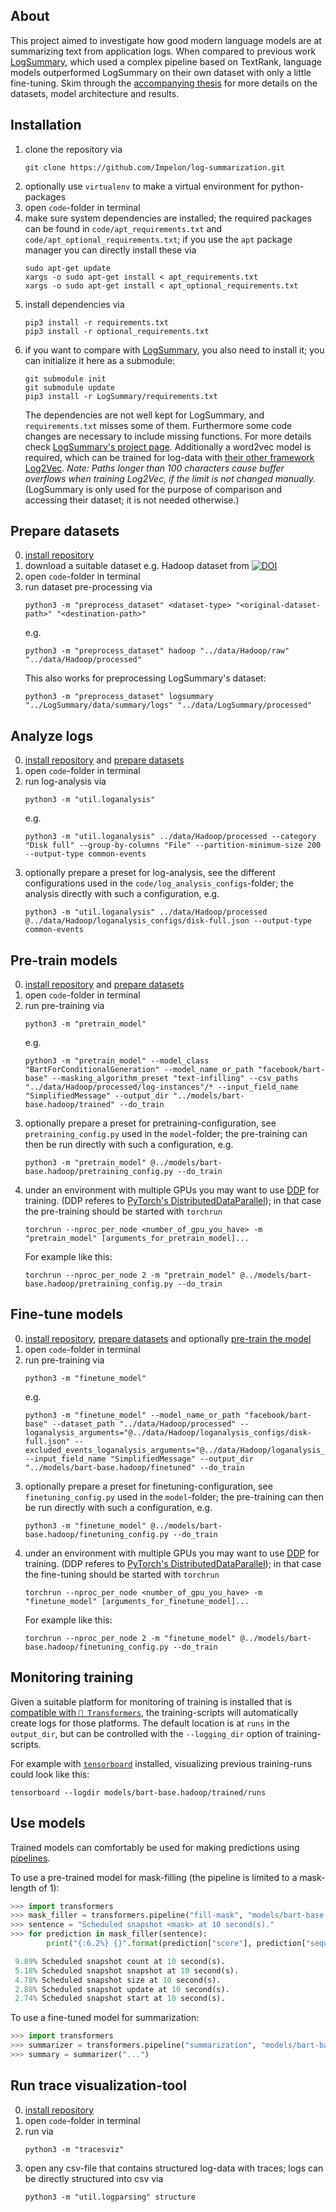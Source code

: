 ## About

This project aimed to investigate how good modern language models are at summarizing text from application logs.
When compared to previous work [LogSummary](https://github.com/WeibinMeng/LogSummary), which used a complex pipeline based on TextRank,
language models outperformed LogSummary on their own dataset with only a little fine-tuning.
Skim through the [accompanying thesis](writing/thesis.pdf) for more details on the datasets, model architecture and results.

## Installation

1.  clone the repository via
    ```
    git clone https://github.com/Impelon/log-summarization.git
    ```
2.  optionally use `virtualenv` to make a virtual environment for python-packages
3.  open `code`-folder in terminal
4.  make sure system dependencies are installed;
    the required packages can be found in `code/apt_requirements.txt` and `code/apt_optional_requirements.txt`;
    if you use the `apt` package manager you can directly install these via
    ```
    sudo apt-get update
    xargs -o sudo apt-get install < apt_requirements.txt
    xargs -o sudo apt-get install < apt_optional_requirements.txt
    ```
5.  install dependencies via
    ```
    pip3 install -r requirements.txt
    pip3 install -r optional_requirements.txt
    ```
6.  if you want to compare with [LogSummary](https://github.com/WeibinMeng/LogSummary),
    you also need to install it; you can initialize it here as a submodule:
    ```
    git submodule init
    git submodule update
    pip3 install -r LogSummary/requirements.txt
    ```
    The dependencies are not well kept for LogSummary, and `requirements.txt` misses some of them.
    Furthermore some code changes are necessary to include missing functions.
    For more details check [LogSummary's project page](https://github.com/WeibinMeng/LogSummary).
    Additionally a word2vec model is required, which can be trained for log-data with [their other framework Log2Vec](https://github.com/NetManAIOps/Log2Vec).
    *Note: Paths longer than 100 characters cause buffer overflows when training Log2Vec, if the limit is not changed manually.*
    (LogSummary is only used for the purpose of comparison and accessing their dataset; it is not needed otherwise.)

## Prepare datasets

0.  [install repository](#installation)
1.  download a suitable dataset e.g. Hadoop dataset from [![DOI](https://zenodo.org/badge/DOI/10.5281/zenodo.3227177.svg)](https://doi.org/10.5281/zenodo.3227177)
2.  open `code`-folder in terminal
3.  run dataset pre-processing via
    ```
    python3 -m "preprocess_dataset" <dataset-type> "<original-dataset-path>" "<destination-path>"
    ```
    e.g.
    ```
    python3 -m "preprocess_dataset" hadoop "../data/Hadoop/raw" "../data/Hadoop/processed"
    ```
    This also works for preprocessing LogSummary's dataset:
    ```
    python3 -m "preprocess_dataset" logsummary "../LogSummary/data/summary/logs" "../data/LogSummary/processed"
    ```

## Analyze logs

0.  [install repository](#installation) and [prepare datasets](#prepare-datasets)
1.  open `code`-folder in terminal
2.  run log-analysis via
    ```
    python3 -m "util.loganalysis"
    ```
    e.g.
    ```
    python3 -m "util.loganalysis" ../data/Hadoop/processed --category "Disk full" --group-by-columns "File" --partition-minimum-size 200 --output-type common-events
    ```
3.  optionally prepare a preset for log-analysis, see the different configurations used in the  `code/log_analysis_configs`-folder;
    the analysis directly with such a configuration, e.g.
    ```
    python3 -m "util.loganalysis" ../data/Hadoop/processed @../data/Hadoop/loganalysis_configs/disk-full.json --output-type common-events
    ```

## Pre-train models

0.  [install repository](#installation) and [prepare datasets](#prepare-datasets)
1.  open `code`-folder in terminal
2.  run pre-training via
    ```
    python3 -m "pretrain_model"
    ```
    e.g.
    ```
    python3 -m "pretrain_model" --model_class "BartForConditionalGeneration" --model_name_or_path "facebook/bart-base" --masking_algorithm_preset "text-infilling" --csv_paths "../data/Hadoop/processed/log-instances"/* --input_field_name "SimplifiedMessage" --output_dir "../models/bart-base.hadoop/trained" --do_train
    ```
3.  optionally prepare a preset for pretraining-configuration, see `pretraining_config.py` used in the  `model`-folder;
    the pre-training can then be run directly with such a configuration, e.g.
    ```
    python3 -m "pretrain_model" @../models/bart-base.hadoop/pretraining_config.py --do_train
    ```
4.  under an environment with multiple GPUs you may want to use [DDP](https://huggingface.co/docs/transformers/performance#dp-vs-ddp) for training. (DDP referes to [PyTorch's DistributedDataParallel](https://pytorch.org/docs/stable/notes/ddp.html));
    in that case the pre-training should be started with `torchrun`
    ```
    torchrun --nproc_per_node <number_of_gpu_you_have> -m "pretrain_model" [arguments_for_pretrain_model]...
    ```
    For example like this:
    ```
    torchrun --nproc_per_node 2 -m "pretrain_model" @../models/bart-base.hadoop/pretraining_config.py --do_train
    ```

## Fine-tune models

0.  [install repository](#installation), [prepare datasets](#prepare-datasets) and optionally [pre-train the model](#pre-train-models)
1.  open `code`-folder in terminal
2.  run pre-training via
    ```
    python3 -m "finetune_model"
    ```
    e.g.
    ```
    python3 -m "finetune_model" --model_name_or_path "facebook/bart-base" --dataset_path "../data/Hadoop/processed" --loganalysis_arguments="@../data/Hadoop/loganalysis_configs/disk-full.json" --excluded_events_loganalysis_arguments="@../data/Hadoop/loganalysis_configs/normal.json" --input_field_name "SimplifiedMessage" --output_dir "../models/bart-base.hadoop/finetuned" --do_train
    ```
3.  optionally prepare a preset for finetuning-configuration, see `finetuning_config.py` used in the  `model`-folder;
    the pre-training can then be run directly with such a configuration, e.g.
    ```
    python3 -m "finetune_model" @../models/bart-base.hadoop/finetuning_config.py --do_train
    ```
4.  under an environment with multiple GPUs you may want to use [DDP](https://huggingface.co/docs/transformers/performance#dp-vs-ddp) for training. (DDP referes to [PyTorch's DistributedDataParallel](https://pytorch.org/docs/stable/notes/ddp.html));
    in that case the fine-tuning should be started with `torchrun`
    ```
    torchrun --nproc_per_node <number_of_gpu_you_have> -m "finetune_model" [arguments_for_finetune_model]...
    ```
    For example like this:
    ```
    torchrun --nproc_per_node 2 -m "finetune_model" @../models/bart-base.hadoop/finetuning_config.py --do_train
    ```

## Monitoring training

Given a suitable platform for monitoring of training is installed
that is [compatible with `🤗 Transformers`](https://huggingface.co/docs/transformers/v4.16.2/en/main_classes/callback),
the training-scripts will automatically create logs for those platforms.
The default location is at `runs` in the `output_dir`, but can be controlled with the `--logging_dir` option of training-scripts.

For example with [`tensorboard`](https://www.tensorflow.org/tensorboard) installed,
visualizing previous training-runs could look like this:
```
tensorboard --logdir models/bart-base.hadoop/trained/runs
```

## Use models

Trained models can comfortably be used for making predictions using [pipelines](https://huggingface.co/docs/transformers/v4.16.2/en/main_classes/pipelines).

To use a pre-trained model for mask-filling (the pipeline is limited to a mask-length of 1):
```python
>>> import transformers
>>> mask_filler = transformers.pipeline("fill-mask", "models/bart-base.hadoop/trained")
>>> sentence = "Scheduled snapshot <mask> at 10 second(s)."
>>> for prediction in mask_filler(sentence):
        print("{:6.2%} {}".format(prediction["score"], prediction["sequence"]))

 9.89% Scheduled snapshot count at 10 second(s).
 5.18% Scheduled snapshot snapshot at 10 second(s).
 4.78% Scheduled snapshot size at 10 second(s).
 2.88% Scheduled snapshot update at 10 second(s).
 2.74% Scheduled snapshot start at 10 second(s).
```

To use a fine-tuned model for summarization:
```python
>>> import transformers
>>> summarizer = transformers.pipeline("summarization", "models/bart-base.hadoop/finetuned")
>>> summary = summarizer("...")
```

## Run trace visualization-tool

0.  [install repository](#installation)
1.  open `code`-folder in terminal
2.  run via
    ```
    python3 -m "tracesviz"
    ```
2.  open any csv-file that contains structured log-data with traces;
    logs can be directly structured into csv via
    ```
    python3 -m "util.logparsing" structure
    ```
